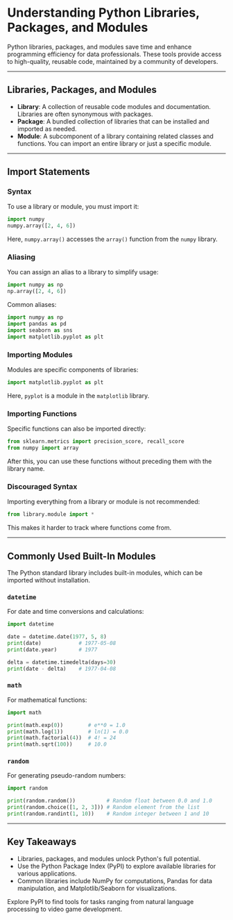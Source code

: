 # Understanding Python Libraries, Packages, and Modules

Python libraries, packages, and modules save time and enhance programming efficiency for data professionals. These tools provide access to high-quality, reusable code, maintained by a community of developers.

---

## Libraries, Packages, and Modules

- **Library**: A collection of reusable code modules and documentation. Libraries are often synonymous with packages.
- **Package**: A bundled collection of libraries that can be installed and imported as needed.
- **Module**: A subcomponent of a library containing related classes and functions. You can import an entire library or just a specific module.

---

## Import Statements

### Syntax
To use a library or module, you must import it:
```python
import numpy
numpy.array([2, 4, 6])
```
Here, `numpy.array()` accesses the `array()` function from the `numpy` library.

### Aliasing
You can assign an alias to a library to simplify usage:
```python
import numpy as np
np.array([2, 4, 6])
```
Common aliases:
```python
import numpy as np
import pandas as pd
import seaborn as sns
import matplotlib.pyplot as plt
```

### Importing Modules
Modules are specific components of libraries:
```python
import matplotlib.pyplot as plt
```
Here, `pyplot` is a module in the `matplotlib` library.

### Importing Functions
Specific functions can also be imported directly:
```python
from sklearn.metrics import precision_score, recall_score
from numpy import array
```
After this, you can use these functions without preceding them with the library name.

### Discouraged Syntax
Importing everything from a library or module is not recommended:
```python
from library.module import *
```
This makes it harder to track where functions come from.

---

## Commonly Used Built-In Modules
The Python standard library includes built-in modules, which can be imported without installation. 

### `datetime`
For date and time conversions and calculations:
```python
import datetime

date = datetime.date(1977, 5, 8)
print(date)            # 1977-05-08
print(date.year)       # 1977

delta = datetime.timedelta(days=30)
print(date - delta)    # 1977-04-08
```

### `math`
For mathematical functions:
```python
import math

print(math.exp(0))        # e**0 = 1.0
print(math.log(1))        # ln(1) = 0.0
print(math.factorial(4))  # 4! = 24
print(math.sqrt(100))     # 10.0
```

### `random`
For generating pseudo-random numbers:
```python
import random

print(random.random())          # Random float between 0.0 and 1.0
print(random.choice([1, 2, 3])) # Random element from the list
print(random.randint(1, 10))    # Random integer between 1 and 10
```

---

## Key Takeaways
- Libraries, packages, and modules unlock Python's full potential.
- Use the Python Package Index (PyPI) to explore available libraries for various applications.
- Common libraries include NumPy for computations, Pandas for data manipulation, and Matplotlib/Seaborn for visualizations.

Explore PyPI to find tools for tasks ranging from natural language processing to video game development.